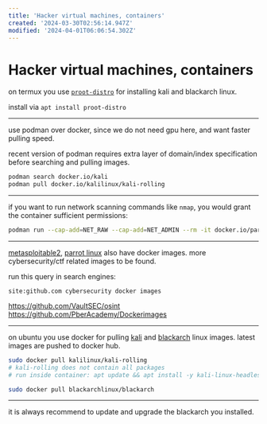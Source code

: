 ```yaml
---
title: 'Hacker virtual machines, containers'
created: '2024-03-30T02:56:14.947Z'
modified: '2024-04-01T06:06:54.302Z'
---
```


# Hacker virtual machines, containers

on termux you use [`proot-distro`](https://github.com/termux/proot-distro) for installing kali and blackarch linux.

install via  `apt install proot-distro`

---

use podman over docker, since we do not need gpu here, and want faster pulling speed.

recent version of podman requires extra layer of domain/index specification before searching and pulling images.

```bash
podman search docker.io/kali
podman pull docker.io/kalilinux/kali-rolling
```

---

if you want to run network scanning commands like `nmap`, you would grant the container sufficient permissions:

```bash
podman run --cap-add=NET_RAW --cap-add=NET_ADMIN --rm -it docker.io/parrotsec/security
```

---

[metasploitable2](https://docs.rapid7.com/metasploit/metasploitable-2-exploitability-guide/), [parrot linux](https://parrotsec.org/docs/cloud/parrot-on-docker/) also have docker images. more cybersecurity/ctf related images to be found.

run this query in search engines:
```
site:github.com cybersecurity docker images
```

https://github.com/VaultSEC/osint
https://github.com/PberAcademy/Dockerimages

---

on ubuntu you use docker for pulling [kali](https://www.kali.org/docs/containers/official-kalilinux-docker-images/) and [blackarch](https://github.com/BlackArch/blackarch-docker) linux images. latest images are pushed to docker hub.

```bash
sudo docker pull kalilinux/kali-rolling 
# kali-rolling does not contain all packages
# run inside container: apt update && apt install -y kali-linux-headless

sudo docker pull blackarchlinux/blackarch
```

---

it is always recommend to update and upgrade the blackarch you installed.
